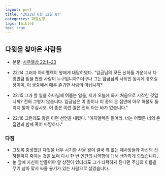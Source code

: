 ```yaml
---
layout: post
title: "2022년 6월 12일 QT"
categories: 매일성경
tags: [bible]
toc: true
---
```


## 다윗을 찾아온 사람들
- 본문: [사무엘상 22:1~23](https://www.bskorea.or.kr/bible/korbibReadpage.php?version=SAENEW&book=1sa&chap=22&sec=1&cVersion=&fontSize=15px&fontWeight=normal)

- 22:14 그러자 아히멜렉이 왕에게 대답하였다. "임금님의 모든 신하들 가운데서 다윗만큼 믿을 만한 사람이 누구입니까? 더구나 그는 임금님의 사위인 동시에 경호실장이며, 이 궁중에서 매우 존귀한 사람이 아닙니까?
- 22:15 그가 할 일을 하나님께 여쭙는 일을, 제가 오늘에 와서 처음으로 시작한 것입니까? 전혀 그렇지 않습니다. 임금님은 이 종이나 이 종의 온 집안에 아무 허물도 돌리지 말아 주십시오. 이 종은 이런 일은 전혀 아는 바가 없습니다."
- 22:16 그런데도 왕은 이런 선언을 내렸다. "아히멜렉은 들어라. 너는 어쨌든 너의 온 집안과 함께 죽어 마땅하다."

### 다짐
- 그토록 충성했던 다윗을 너무 시기한 사울 왕이 결국 죄 없는 제사장들과 자신의 신하들까지 죽이는 것을 보며 다시 한 번 인간의 나약함에 대해 생각하게 되었습니다.
- 눈 앞에 자신이 받들어야 할 상전이 있더라도 그가 타락하게 된다면 주님의 이름을 무기 삼아 맞서 싸울 용기가 있는 사람으로 살겠습니다.
